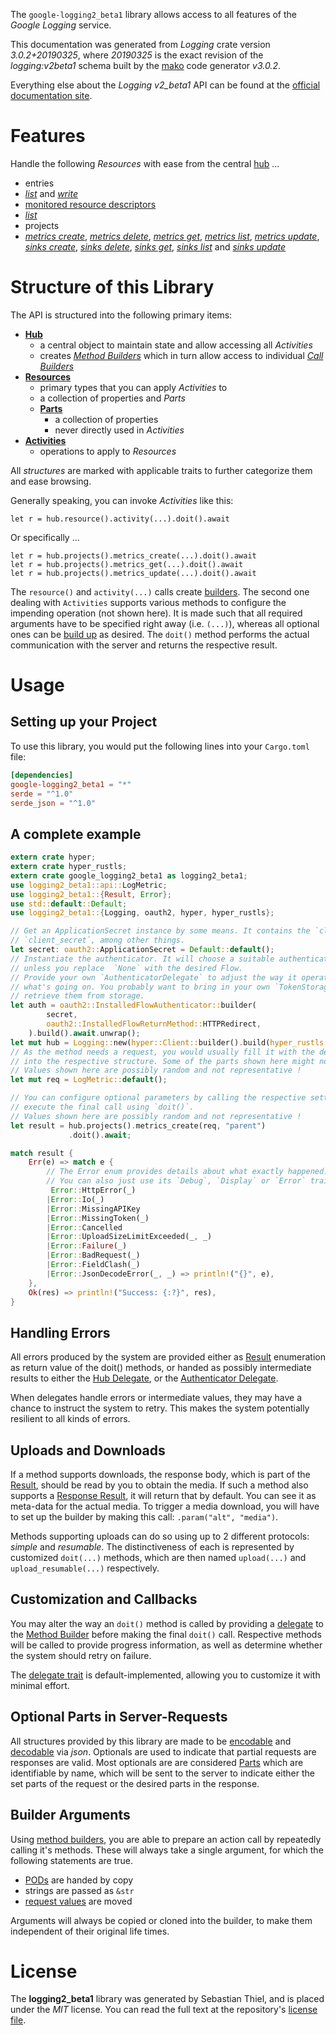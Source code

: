 <!---
DO NOT EDIT !
This file was generated automatically from 'src/mako/api/README.md.mako'
DO NOT EDIT !
-->
The `google-logging2_beta1` library allows access to all features of the *Google Logging* service.

This documentation was generated from *Logging* crate version *3.0.2+20190325*, where *20190325* is the exact revision of the *logging:v2beta1* schema built by the [mako](http://www.makotemplates.org/) code generator *v3.0.2*.

Everything else about the *Logging* *v2_beta1* API can be found at the
[official documentation site](https://cloud.google.com/logging/docs/).
# Features

Handle the following *Resources* with ease from the central [hub](https://docs.rs/google-logging2_beta1/3.0.2+20190325/google_logging2_beta1/Logging) ... 

* entries
 * [*list*](https://docs.rs/google-logging2_beta1/3.0.2+20190325/google_logging2_beta1/api::EntryListCall) and [*write*](https://docs.rs/google-logging2_beta1/3.0.2+20190325/google_logging2_beta1/api::EntryWriteCall)
* [monitored resource descriptors](https://docs.rs/google-logging2_beta1/3.0.2+20190325/google_logging2_beta1/api::MonitoredResourceDescriptor)
 * [*list*](https://docs.rs/google-logging2_beta1/3.0.2+20190325/google_logging2_beta1/api::MonitoredResourceDescriptorListCall)
* projects
 * [*metrics create*](https://docs.rs/google-logging2_beta1/3.0.2+20190325/google_logging2_beta1/api::ProjectMetricCreateCall), [*metrics delete*](https://docs.rs/google-logging2_beta1/3.0.2+20190325/google_logging2_beta1/api::ProjectMetricDeleteCall), [*metrics get*](https://docs.rs/google-logging2_beta1/3.0.2+20190325/google_logging2_beta1/api::ProjectMetricGetCall), [*metrics list*](https://docs.rs/google-logging2_beta1/3.0.2+20190325/google_logging2_beta1/api::ProjectMetricListCall), [*metrics update*](https://docs.rs/google-logging2_beta1/3.0.2+20190325/google_logging2_beta1/api::ProjectMetricUpdateCall), [*sinks create*](https://docs.rs/google-logging2_beta1/3.0.2+20190325/google_logging2_beta1/api::ProjectSinkCreateCall), [*sinks delete*](https://docs.rs/google-logging2_beta1/3.0.2+20190325/google_logging2_beta1/api::ProjectSinkDeleteCall), [*sinks get*](https://docs.rs/google-logging2_beta1/3.0.2+20190325/google_logging2_beta1/api::ProjectSinkGetCall), [*sinks list*](https://docs.rs/google-logging2_beta1/3.0.2+20190325/google_logging2_beta1/api::ProjectSinkListCall) and [*sinks update*](https://docs.rs/google-logging2_beta1/3.0.2+20190325/google_logging2_beta1/api::ProjectSinkUpdateCall)




# Structure of this Library

The API is structured into the following primary items:

* **[Hub](https://docs.rs/google-logging2_beta1/3.0.2+20190325/google_logging2_beta1/Logging)**
    * a central object to maintain state and allow accessing all *Activities*
    * creates [*Method Builders*](https://docs.rs/google-logging2_beta1/3.0.2+20190325/google_logging2_beta1/client::MethodsBuilder) which in turn
      allow access to individual [*Call Builders*](https://docs.rs/google-logging2_beta1/3.0.2+20190325/google_logging2_beta1/client::CallBuilder)
* **[Resources](https://docs.rs/google-logging2_beta1/3.0.2+20190325/google_logging2_beta1/client::Resource)**
    * primary types that you can apply *Activities* to
    * a collection of properties and *Parts*
    * **[Parts](https://docs.rs/google-logging2_beta1/3.0.2+20190325/google_logging2_beta1/client::Part)**
        * a collection of properties
        * never directly used in *Activities*
* **[Activities](https://docs.rs/google-logging2_beta1/3.0.2+20190325/google_logging2_beta1/client::CallBuilder)**
    * operations to apply to *Resources*

All *structures* are marked with applicable traits to further categorize them and ease browsing.

Generally speaking, you can invoke *Activities* like this:

```Rust,ignore
let r = hub.resource().activity(...).doit().await
```

Or specifically ...

```ignore
let r = hub.projects().metrics_create(...).doit().await
let r = hub.projects().metrics_get(...).doit().await
let r = hub.projects().metrics_update(...).doit().await
```

The `resource()` and `activity(...)` calls create [builders][builder-pattern]. The second one dealing with `Activities` 
supports various methods to configure the impending operation (not shown here). It is made such that all required arguments have to be 
specified right away (i.e. `(...)`), whereas all optional ones can be [build up][builder-pattern] as desired.
The `doit()` method performs the actual communication with the server and returns the respective result.

# Usage

## Setting up your Project

To use this library, you would put the following lines into your `Cargo.toml` file:

```toml
[dependencies]
google-logging2_beta1 = "*"
serde = "^1.0"
serde_json = "^1.0"
```

## A complete example

```Rust
extern crate hyper;
extern crate hyper_rustls;
extern crate google_logging2_beta1 as logging2_beta1;
use logging2_beta1::api::LogMetric;
use logging2_beta1::{Result, Error};
use std::default::Default;
use logging2_beta1::{Logging, oauth2, hyper, hyper_rustls};

// Get an ApplicationSecret instance by some means. It contains the `client_id` and 
// `client_secret`, among other things.
let secret: oauth2::ApplicationSecret = Default::default();
// Instantiate the authenticator. It will choose a suitable authentication flow for you, 
// unless you replace  `None` with the desired Flow.
// Provide your own `AuthenticatorDelegate` to adjust the way it operates and get feedback about 
// what's going on. You probably want to bring in your own `TokenStorage` to persist tokens and
// retrieve them from storage.
let auth = oauth2::InstalledFlowAuthenticator::builder(
        secret,
        oauth2::InstalledFlowReturnMethod::HTTPRedirect,
    ).build().await.unwrap();
let mut hub = Logging::new(hyper::Client::builder().build(hyper_rustls::HttpsConnector::with_native_roots().https_or_http().enable_http1().enable_http2().build()), auth);
// As the method needs a request, you would usually fill it with the desired information
// into the respective structure. Some of the parts shown here might not be applicable !
// Values shown here are possibly random and not representative !
let mut req = LogMetric::default();

// You can configure optional parameters by calling the respective setters at will, and
// execute the final call using `doit()`.
// Values shown here are possibly random and not representative !
let result = hub.projects().metrics_create(req, "parent")
             .doit().await;

match result {
    Err(e) => match e {
        // The Error enum provides details about what exactly happened.
        // You can also just use its `Debug`, `Display` or `Error` traits
         Error::HttpError(_)
        |Error::Io(_)
        |Error::MissingAPIKey
        |Error::MissingToken(_)
        |Error::Cancelled
        |Error::UploadSizeLimitExceeded(_, _)
        |Error::Failure(_)
        |Error::BadRequest(_)
        |Error::FieldClash(_)
        |Error::JsonDecodeError(_, _) => println!("{}", e),
    },
    Ok(res) => println!("Success: {:?}", res),
}

```
## Handling Errors

All errors produced by the system are provided either as [Result](https://docs.rs/google-logging2_beta1/3.0.2+20190325/google_logging2_beta1/client::Result) enumeration as return value of
the doit() methods, or handed as possibly intermediate results to either the 
[Hub Delegate](https://docs.rs/google-logging2_beta1/3.0.2+20190325/google_logging2_beta1/client::Delegate), or the [Authenticator Delegate](https://docs.rs/yup-oauth2/*/yup_oauth2/trait.AuthenticatorDelegate.html).

When delegates handle errors or intermediate values, they may have a chance to instruct the system to retry. This 
makes the system potentially resilient to all kinds of errors.

## Uploads and Downloads
If a method supports downloads, the response body, which is part of the [Result](https://docs.rs/google-logging2_beta1/3.0.2+20190325/google_logging2_beta1/client::Result), should be
read by you to obtain the media.
If such a method also supports a [Response Result](https://docs.rs/google-logging2_beta1/3.0.2+20190325/google_logging2_beta1/client::ResponseResult), it will return that by default.
You can see it as meta-data for the actual media. To trigger a media download, you will have to set up the builder by making
this call: `.param("alt", "media")`.

Methods supporting uploads can do so using up to 2 different protocols: 
*simple* and *resumable*. The distinctiveness of each is represented by customized 
`doit(...)` methods, which are then named `upload(...)` and `upload_resumable(...)` respectively.

## Customization and Callbacks

You may alter the way an `doit()` method is called by providing a [delegate](https://docs.rs/google-logging2_beta1/3.0.2+20190325/google_logging2_beta1/client::Delegate) to the 
[Method Builder](https://docs.rs/google-logging2_beta1/3.0.2+20190325/google_logging2_beta1/client::CallBuilder) before making the final `doit()` call. 
Respective methods will be called to provide progress information, as well as determine whether the system should 
retry on failure.

The [delegate trait](https://docs.rs/google-logging2_beta1/3.0.2+20190325/google_logging2_beta1/client::Delegate) is default-implemented, allowing you to customize it with minimal effort.

## Optional Parts in Server-Requests

All structures provided by this library are made to be [encodable](https://docs.rs/google-logging2_beta1/3.0.2+20190325/google_logging2_beta1/client::RequestValue) and 
[decodable](https://docs.rs/google-logging2_beta1/3.0.2+20190325/google_logging2_beta1/client::ResponseResult) via *json*. Optionals are used to indicate that partial requests are responses 
are valid.
Most optionals are are considered [Parts](https://docs.rs/google-logging2_beta1/3.0.2+20190325/google_logging2_beta1/client::Part) which are identifiable by name, which will be sent to 
the server to indicate either the set parts of the request or the desired parts in the response.

## Builder Arguments

Using [method builders](https://docs.rs/google-logging2_beta1/3.0.2+20190325/google_logging2_beta1/client::CallBuilder), you are able to prepare an action call by repeatedly calling it's methods.
These will always take a single argument, for which the following statements are true.

* [PODs][wiki-pod] are handed by copy
* strings are passed as `&str`
* [request values](https://docs.rs/google-logging2_beta1/3.0.2+20190325/google_logging2_beta1/client::RequestValue) are moved

Arguments will always be copied or cloned into the builder, to make them independent of their original life times.

[wiki-pod]: http://en.wikipedia.org/wiki/Plain_old_data_structure
[builder-pattern]: http://en.wikipedia.org/wiki/Builder_pattern
[google-go-api]: https://github.com/google/google-api-go-client

# License
The **logging2_beta1** library was generated by Sebastian Thiel, and is placed 
under the *MIT* license.
You can read the full text at the repository's [license file][repo-license].

[repo-license]: https://github.com/Byron/google-apis-rsblob/main/LICENSE.md
